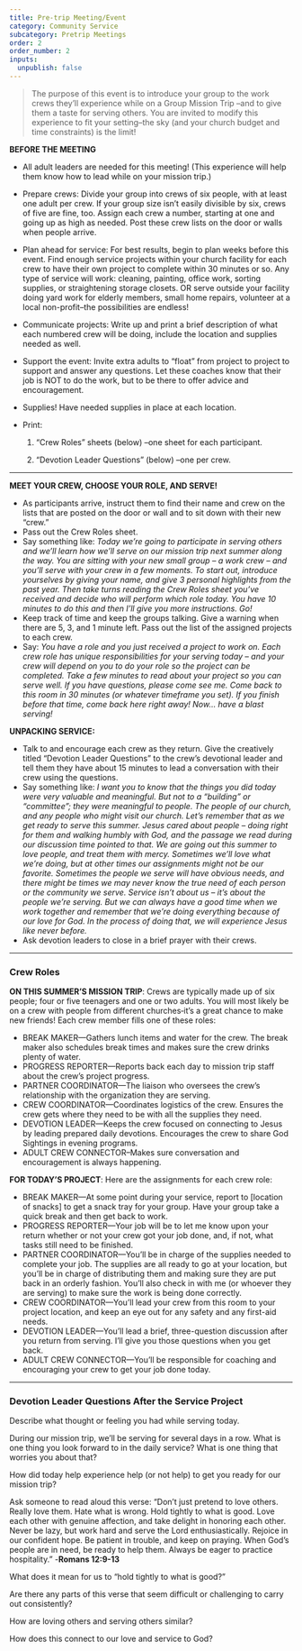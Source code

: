 ```yaml
---
title: Pre-trip Meeting/Event
category: Community Service
subcategory: Pretrip Meetings
order: 2
order_number: 2
inputs:
  unpublish: false
---
```


> The purpose of this event is to introduce your group to the work crews they’ll experience while on a Group Mission Trip –and to give them a taste for serving others. You are invited to modify this experience to fit your setting–the sky (and your church budget and time constraints) is the limit\!

**BEFORE THE MEETING**

* All adult leaders are needed for this meeting\! (This experience will help them know how to lead while on your mission trip.)&nbsp;

* Prepare crews: Divide your group into crews of six people, with at least one adult per crew. If your group size isn’t easily divisible by six, crews of five are fine, too. Assign each crew a number, starting at one and going up as high as needed. Post these crew lists on the door or walls when people arrive.&nbsp;

* Plan ahead for service: For best results, begin to plan weeks before this event. Find enough service projects within your church facility for each crew to have their own project to complete within 30 minutes or so. Any type of service will work: cleaning, painting, office work, sorting supplies, or straightening storage closets. OR serve outside your facility doing yard work for elderly members, small home repairs, volunteer at a local non-profit–the possibilities are endless\!&nbsp;

* Communicate projects: Write up and print a brief description of what each numbered crew will be doing, include the location and supplies needed as well.&nbsp;

* Support the event: Invite extra adults to “float” from project to project to support and answer any questions. Let these coaches know that their job is NOT to do the work, but to be there to offer advice and encouragement.&nbsp;

* Supplies\! Have needed supplies in place at each location.&nbsp;

* Print:

  1. “Crew Roles” sheets (below) –one sheet for each participant.

  2. “Devotion Leader Questions” (below) –one per crew.&nbsp;

---

**MEET YOUR CREW, CHOOSE YOUR ROLE, AND SERVE\!&nbsp;**

* As participants arrive, instruct them to find their name and crew on the lists that are posted on the door or wall and to sit down with their new “crew.”&nbsp;
* Pass out the Crew Roles sheet.&nbsp;
* Say something like: *Today we’re going to participate in serving others and we’ll learn how we’ll serve on our mission trip next summer along the way. You are sitting with your new small group – a work crew – and you’ll serve with your crew in a few moments. To start out, introduce yourselves by giving your name, and give 3 personal highlights from the past year. Then take turns reading the Crew Roles sheet you’ve received and decide who will perform which role today. You have 10 minutes to do this and then I’ll give you more instructions. Go\!&nbsp;*
* Keep track of time and keep the groups talking. Give a warning when there are 5, 3, and 1 minute left. Pass out the list of the assigned projects to each crew.&nbsp;
* Say: *You have a role and you just received a project to work on. Each crew role has unique responsibilities for your serving today – and your crew will depend on you to do your role so the project can be completed. Take a few minutes to read about your project so you can serve well. If you have questions, please come see me. Come back to this room in 30 minutes (or whatever timeframe you set). If you finish before that time, come back here right away\! Now… have a blast serving\!&nbsp;*

**UNPACKING SERVICE:&nbsp;**

* Talk to and encourage each crew as they return. Give the creatively titled “Devotion Leader Questions” to the crew’s devotional leader and tell them they have about 15 minutes to lead a conversation with their crew using the questions.&nbsp;
* Say something like: *I want you to know that the things you did today were very valuable and meaningful. But not to a “building” or “committee”; they were meaningful to people. The people of our church, and any people who might visit our church. Let’s remember that as we get ready to serve this summer. Jesus cared about people – doing right for them and walking humbly with God, and the passage we read during our discussion time pointed to that. We are going out this summer to love people, and treat them with mercy. Sometimes we’ll love what we’re doing, but at other times our assignments might not be our favorite. Sometimes the people we serve will have obvious needs, and there might be times we may never know the true need of each person or the community we serve. Service isn’t about us – it’s about the people we’re serving. But we can always have a good time when we work together and remember that we’re doing everything because of our love for God. In the process of doing that, we will experience Jesus like never before.&nbsp;*
* Ask devotion leaders to close in a brief prayer with their crews.&nbsp;

---

### Crew Roles

**ON THIS SUMMER’S MISSION TRIP**\: Crews are typically made up of six people; four or five teenagers and one or two adults. You will most likely be on a crew with people from different churches‑it’s a great chance to make new friends\! Each crew member fills one of these roles:&nbsp;

* BREAK MAKER—Gathers lunch items and water for the crew. The break maker also schedules break times and makes sure the crew drinks plenty of water.&nbsp;
* PROGRESS REPORTER—Reports back each day to mission trip staff about the crew’s project progress.&nbsp;
* PARTNER COORDINATOR—The liaison who oversees the crew’s relationship with the organization they are serving.&nbsp;
* CREW COORDINATOR—Coordinates logistics of the crew. Ensures the crew gets where they need to be with all the supplies they need.&nbsp;
* DEVOTION LEADER—Keeps the crew focused on connecting to Jesus by leading prepared daily devotions. Encourages the crew to share God Sightings in evening programs.&nbsp;
* ADULT CREW CONNECTOR–Makes sure conversation and encouragement is always happening.&nbsp;

**FOR TODAY’S PROJECT**\: Here are the assignments for each crew role:&nbsp;

* BREAK MAKER—At some point during your service, report to \[location of snacks\] to get a snack tray for your group. Have your group take a quick break and then get back to work.&nbsp;
* PROGRESS REPORTER—Your job will be to let me know upon your return whether or not your crew got your job done, and, if not, what tasks still need to be finished.&nbsp;
* PARTNER COORDINATOR—You’ll be in charge of the supplies needed to complete your job. The supplies are all ready to go at your location, but you’ll be in charge of distributing them and making sure they are put back in an orderly fashion. You’ll also check in with me (or whoever they are serving) to make sure the work is being done correctly.&nbsp;
* CREW COORDINATOR—You’ll lead your crew from this room to your project location, and keep an eye out for any safety and any first-aid needs.&nbsp;
* DEVOTION LEADER—You’ll lead a brief, three-question discussion after you return from serving. I’ll give you those questions when you get back.&nbsp;
* ADULT CREW CONNECTOR—You’ll be responsible for coaching and encouraging your crew to get your job done today.&nbsp;

---

### **Devotion Leader Questions After the Service Project&nbsp;**

Describe what thought or feeling you had while serving today.&nbsp;

During our mission trip, we’ll be serving for several days in a row. What is one thing you look forward to in the daily service? What is one thing that worries you about that?&nbsp;

How did today help experience help (or not help) to get you ready for our mission trip?&nbsp;

Ask someone to read aloud this verse: “Don’t just pretend to love others. Really love them. Hate what is wrong. Hold tightly to what is good. Love each other with genuine affection, and take delight in honoring each other. Never be lazy, but work hard and serve the Lord enthusiastically. Rejoice in our confident hope. Be patient in trouble, and keep on praying. When God’s people are in need, be ready to help them. Always be eager to practice hospitality.” -**Romans 12:9-13&nbsp;**

What does it mean for us to “hold tightly to what is good?”&nbsp;

Are there any parts of this verse that seem difficult or challenging to carry out consistently?&nbsp;

How are loving others and serving others similar?&nbsp;

How does this connect to our love and service to God?&nbsp;

&nbsp;
